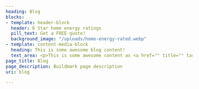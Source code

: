 ```yaml
---
heading: Blog
blocks:
- template: header-block
  header: 6 Star home energy ratings
  pill_text: Get a FREE quote!
  background_image: "/uploads/home-energy-rated.webp"
- template: content-media-block
  heading: This is some awesome blog content!
  text_area: <p>This is some awesome content as <a href="" title="" target="_blank">well</a>!</p>
page_title: Blog
page_description: Buildmark page description
uri: blog

---
```

